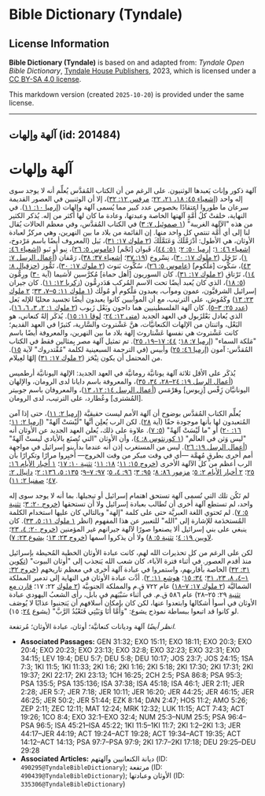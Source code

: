 # Bible Dictionary (Tyndale)

## License Information

**Bible Dictionary (Tyndale)** is based on and adapted from: _Tyndale Open Bible Dictionary_, [Tyndale House Publishers](https://tyndaleopenresources.com/), 2023, which is licensed under a [CC BY-SA 4.0 license](https://creativecommons.org/licenses/by-sa/4.0/legalcode.en).

This markdown version (created `2025-10-20`) is provided under the same license.



--------------------------------

## آلهة وإلهات (id: 201484)

آلهة وإلهات
===========

آلهة ذكور وإناث يَعبدها الوثنيون. على الرغم من أن الكتاب المُقدَّس يُعلِّم أنه لا يوجد سوى إله واحد ([إشعياء ٤٥: ١٨، ٢١، ٢٢](https://ref.ly/Isa45:18)؛ [مرقس ١٢: ٣٢](https://ref.ly/Mark12:32))، إلا أن الوثنيين في العصور القديمة سرعان ما طوروا اعتقادًا بخصوص عدد كبير مما يُسمى آلهة وإلهات ([إرميا ١٠: ١١](https://ref.ly/Jer10:11)). في النهاية، خلقتْ كلُ أُمَّةٍ آلهتها الخاصة وعبدتها، وعادة ما كان لها أكثر من إله. يُذكر الكثير من هذه "الآلهة الغريبة" ([١ صموئيل ٧: ٣](https://ref.ly/1Sam7:3)) في الكتاب المُقدَّس، وفي معظم الحالات يُقال لنا إلى أي أُمَّة تنتمي كل واحد منها. إن القائمة من بلاد ما بين النهرين، وهي مركزٌ لعبادة الأوثان، هي الأطول: أَدْرَمَّلَكَ وَعَنَمَّلَكَ ([٢ ملوك ١٧: ٣١](https://ref.ly/2Kgs17:31))، بَيل (المعروف أيضًا باسم مَرْدوخ، [إشعياء ٤٦: ١](https://ref.ly/Isa46:1)؛ [إرميا ٥٠: ٢](https://ref.ly/Jer50:2)؛ [٥١: ٤٤](https://ref.ly/Jer51:44))، قَيوان \[نَجْم] ([عاموس ٥: ٢٦](https://ref.ly/Amos5:26))، نِبو أو نَبو ([إشعياء ٤٦: ١](https://ref.ly/Isa46:1))، نَرْجَل ([٢ ملوك ١٧: ٣٠](https://ref.ly/2Kgs17:30))، نِسْروخ ([١٩: ٣٧](https://ref.ly/2Kgs19:37)؛ [إشعياء ٣٧: ٣٨](https://ref.ly/Isa37:38))، رَمْفان ([أعمال الرسل ٧: ٤٣](https://ref.ly/Acts7:43))، سَكُّوت \[مَلْكوم] ([عاموس ٥: ٢٦](https://ref.ly/Amos5:26))، سُكُّوث بَنوث ([٢ ملوك ١٧: ٣٠](https://ref.ly/2Kgs17:30))، تَمُّوز ([حزقيال ٨: ١٤](https://ref.ly/Ezek8:14))، تَرْتاق ([٢ ملوك ١٧: ٣١](https://ref.ly/2Kgs17:31)). كان السوريون \[أهل حماة] مُكرَّسين لأشيما (آية [٣٠](https://ref.ly/2Kgs17:30)) ورِمُّون ([٥: ١٨](https://ref.ly/2Kgs5:18))، الذي كان يُعبد أيضًا تحت الاسم المُركب هَدَدرِمُّون ([زكريا ١٢: ١١](https://ref.ly/Zech12:11)). كان جيران إسرائيل الشرقيَّون، عمون وموآب، يعبدون مَلْكوم أو مُولَك ([١ ملوك ١١: ٥–٧، ٣٣](https://ref.ly/1Kgs11:5-1Kgs11:7)؛ [٢ ملوك ٢٣: ١٣](https://ref.ly/2Kgs23:13)) وكَمُوش، على الترتيب، مع أن الموآبيين كانوا يعبدون أيضًا تجسيد محليًا للإله بَعل ([عدد ٢٥: ٣–٥](https://ref.ly/Num25:3-Num25:5)). كان آلهة الفلسطينيين هما داجون وبَعْل زَبوب ([٢ ملوك ١: ٢، ٣، ٦، ١٦](https://ref.ly/2Kgs1:2-2Kgs1:3))، الذي يُعادل بَعْلزَبول في العهد الجديد ([متى ١٢: ٢٤](https://ref.ly/Matt12:24)؛ [لوقا ١١: ١٥](https://ref.ly/Luke11:15)). يُذكَر إلهٌ كنعاني، هو البَعْل، واثنتان من الإلهات الكنعانيَّات، هنَّ عَشْتروث والسَّارية، كثيرًا في العهد القديم؛ كانت عَشْتروث هي نفسها عَشْتاروث إلهة بلاد ما بين النهرين، والمعروفة أيضًا باسم "مَلكة السماء" ([إرميا ٧: ١٨](https://ref.ly/Jer7:18)؛ [٤٤: ١٧–١٩، ٢٥](https://ref.ly/Jer44:17-Jer44:19)). تم تمثيل آلهة مصر بِمثالين فقط في الكتاب المُقدَّس: آمون ([إرميا ٤٦: ٢٥](https://ref.ly/Jer46:25)) وأبيس (في الترجمة السبعينية لكلمة "مُقْتدروك" لآية [١٥](https://ref.ly/Jer46:15)). من المحتمل أن يكون نِبْحَز ([٢ ملوك ١٧: ٣١](https://ref.ly/2Kgs17:31)) إلهًا لعِيلام.

يُذكَر على الأقل ثلاثة آلهة يونانيَّة رومانيَّة في العهد الجديد: الإلهة اليونانيَّة أرطميس ([أعمال الرسل ١٩: ٢٤–٢٨، ٣٤، ٣٥](https://ref.ly/Acts19:24-Acts19:28))، والمعروفة باسم دايانا لدى الرومان، والإلهان اليونانيَّان زَِفْس \[زِيوس] وهَرْمَس ([أعمال الرسل ١٤: ١٢، ١٣](https://ref.ly/Acts14:12-Acts14:13))، والمعروفان باسم جوبيتر \[المُشترى] وعُطارد، على الترتيب، لدى الرومان.

يُعلِّم الكتاب المُقدَّس بوضوح أن آلهة الأمم ليست حقيقيَّة ([إرميا ٢: ١١](https://ref.ly/Jer2:11))، حتى إذا آمن المُتعبدون لها بأنها موجودة حقًا (آية [٢٨](https://ref.ly/Jer2:28)). لكن الرب يُعلِن أنَّها "لَيْسَتْ آلهةً" ([إرميا ٢: ١١](https://ref.ly/Jer2:11)؛ [١٦: ٢٠](https://ref.ly/Jer16:20)) أو "ما لَيْسَتْ آلهةً" ([٥: ٧](https://ref.ly/Jer5:7)). علاوة على ذلك، يُعلن العهد الجديد عن الأوثان أنه "ليس وَثن في العالَم" ([١ كورنثوس ٨: ٤](https://ref.ly/1Cor8:4))، وأن الأوثان "التي تُصنَع بالأيادي ليستْ آلهةً" ([أعمال الرسل ١٩: ٢٦](https://ref.ly/Acts19:26)). ليس من المستغرب إذن أنه عندما بدأَ بنو إسرائيل في مواجهة أمم أخرى بطرقٍ مُهِمَّة —أي في وقت مبكر من وقت الخروج— أُخبِروا مرارًا وتكرارًا بأن الرب أعظم من كل الآلهة الأخرى ([خروج ١٥: ١١](https://ref.ly/Exod15:11)؛ [١٨: ١١](https://ref.ly/Exod18:11)؛ [تثنية ١٠: ١٧](https://ref.ly/Deut10:17)؛ [١ أخبار الأيام ١٦: ٢٥](https://ref.ly/1Chr16:25)؛ [٢ أخبار الأيام ٢: ٥](https://ref.ly/2Chr2:5)؛ [مزمور ٨٦: ٨](https://ref.ly/Ps86:8)؛ [٩٥: ٣](https://ref.ly/Ps95:3)؛ [٩٦: ٤، ٥](https://ref.ly/Ps96:4-Ps96:5)؛ [٩٧: ٧–٩](https://ref.ly/Ps97:7-Ps97:9)؛ [١٣٥: ٥، ١٣٦: ٢](https://ref.ly/Ps135:5)؛ [دانيال ٢: ٤٧](https://ref.ly/Dan2:47)؛ [صفنيا ٢: ١١](https://ref.ly/Zeph2:11)).

لم تَكُن تلك التي تُسمى آلهة تستحق اهتمام إسرائيل أو تبجيلها. بما أنه لا يوجد سوى إله واحد، لم تستطع آلهة أخرى أن تُطالب بعبادة إسرائيل ولا أن تستحقها ([خروج ٢٠: ٣](https://ref.ly/Exod20:3)؛ [تثنية ٥: ٧](https://ref.ly/Deut5:7)). لم تَحتوي اللغة العبريَّة حتى على كلمة "إلهة" وبالتالي كان عليها استخدام الكلمة المُستخدَمة للإشارة إلى "الله" للتعبير عن هذا المفهوم (انظر [١ ملوك ١١: ٥، ٣٣](https://ref.ly/1Kgs11:5)). كان ينبغي على بني إسرائيل ألا يصنعوا صورًا لآلهة جيرانهم غير المؤمنين ([خروج ٢٠: ٤، ٢٣](https://ref.ly/Exod20:4)؛ [لاويين ١٩: ٤](https://ref.ly/Lev19:4)؛ [تثنية ٥: ٨](https://ref.ly/Deut5:8)) ولا أن يذكروا اسمها ([خروج ٢٣: ١٣](https://ref.ly/Exod23:13)؛ [يشوع ٢٣: ٧](https://ref.ly/Josh23:7)).

لكن على الرغم من كل تحذيرات الله لهم، كانت عبادة الأوثان الخطية المُحيطة بإسرائيل منذ أقدم العصور. في أثناء فترة الآباء، كان شعب الله يَنجذب إلى "أوثان البيوت" ([تكوين ٣١: ٣٢](https://ref.ly/Gen31:32)) الخاصة بأقاربهم، واستمروا في عبادة آلهة أخرى في معظم تاريخهم ([خروج ٣٢: ١–٤، ٨، ٢٣، ٣١](https://ref.ly/Exod32:1-Exod32:4)؛ [٣٤: ١٥](https://ref.ly/Exod34:15)؛ [هوشع ١١: ٢](https://ref.ly/Hos11:2)). أدَّت عبادة الأوثان في النهاية إلى تدمير المملكة الشماليَّة ([٢ ملوك ١٧: ٧–١٨](https://ref.ly/2Kgs17:7-2Kgs17:18)) عام ٧٢٢ ق.م والمملكة الجنوبيَّة ([٢ ملوك](https://ref.ly/2Kgs22:17) ٢٢: ١٧؛ [قارن مع تثنية](https://ref.ly/Deut29:25-Deut29:28) ٢٩: ٢٥–٢٨) عام ٥٨٦ ق.م. في أثناء سَبْيَهم في بابل، رأى الشعبُ اليهودي عبادة الأوثان في أسوأ أشكالها وابتعدوا عنها، لكن كان بإمكان أسلافهم أن يَتجنبوا عذابًا لا يُوصَف لو كانوا قد اتبعوا ببساطة نموذج يشوع: "وَأَمَّا أَنَا وَبَيْتِي فَنَعْبُدُ الرَّبَّ" (يشوع [٢٤](https://ref.ly/Josh24:15): ١٥).

*انظر أيضًا* آلهة وديانات كنعانيَّة؛ أوثان، عبادة الأوثان؛ مُرتفعة.

* **Associated Passages:** GEN 31:32; EXO 15:11; EXO 18:11; EXO 20:3; EXO 20:4; EXO 20:23; EXO 23:13; EXO 32:8; EXO 32:23; EXO 32:31; EXO 34:15; LEV 19:4; DEU 5:7; DEU 5:8; DEU 10:17; JOS 23:7; JOS 24:15; 1SA 7:3; 1KI 11:5; 1KI 11:33; 2KI 1:6; 2KI 1:16; 2KI 5:18; 2KI 17:30; 2KI 17:31; 2KI 19:37; 2KI 22:17; 2KI 23:13; 1CH 16:25; 2CH 2:5; PSA 86:8; PSA 95:3; PSA 135:5; PSA 135:136; ISA 37:38; ISA 45:18; ISA 46:1; JER 2:11; JER 2:28; JER 5:7; JER 7:18; JER 10:11; JER 16:20; JER 44:25; JER 46:15; JER 46:25; JER 50:2; JER 51:44; EZK 8:14; DAN 2:47; HOS 11:2; AMO 5:26; ZEP 2:11; ZEC 12:11; MAT 12:24; MRK 12:32; LUK 11:15; ACT 7:43; ACT 19:26; 1CO 8:4; EXO 32:1–EXO 32:4; NUM 25:3–NUM 25:5; PSA 96:4–PSA 96:5; ISA 45:21–ISA 45:22; 1KI 11:5–1KI 11:7; 2KI 1:2–2KI 1:3; JER 44:17–JER 44:19; ACT 19:24–ACT 19:28; ACT 19:34–ACT 19:35; ACT 14:12–ACT 14:13; PSA 97:7–PSA 97:9; 2KI 17:7–2KI 17:18; DEU 29:25–DEU 29:28
* **Associated Articles:** ديانة الكنعانيين وآلهتهم (ID: `490295@TyndaleBibleDictionary`); مرتفعة (ID: `490439@TyndaleBibleDictionary`); الأوثان وعبادتها (ID: `335306@TyndaleBibleDictionary`)

